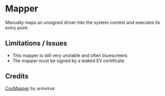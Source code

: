 # Mapper

Manually maps an unsigned driver into the system context and executes its entry point

## Limitations / Issues

* This mapper is still very unstable and often bluescreens
* The mapper must be signed by a leaked EV certificate

## Credits
[CosMapper](https://github.com/armvirus/CosMapper) by armvirus
